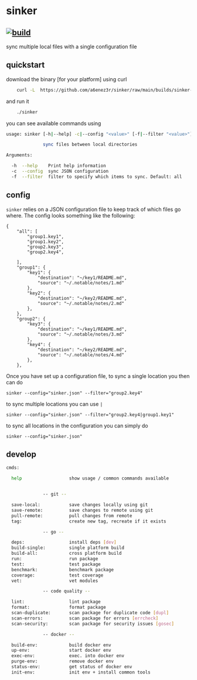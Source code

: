 # sinker
[![build](https://github.com/a6enez3r/sinker/actions/workflows/build.yml/badge.svg)](https://github.com/a6enez3r/sinker/actions/workflows/build.yml)
----
sync multiple local files with a single configuration file

## quickstart

download the binary [for your platform] using curl

```sh
    curl -L  https://github.com/a6enez3r/sinker/raw/main/builds/sinker-darwin-amd64 >> sinker && chmod +x ./sinker
```

and run it

```sh
    ./sinker
```

you can see available commands using

```sh
usage: sinker [-h|--help] -c|--config "<value>" [-f|--filter "<value>"]

              sync files between local directories

Arguments:

  -h  --help    Print help information
  -c  --config  sync JSON configuration
  -f  --filter  filter to specify which items to sync. Default: all
```

## config

`sinker` relies on a JSON configuration file to keep track of which files go where. The config looks something like the following:

```
{
    "all": [
        "group1.key1",
        "group1.key2",
        "group2.key3",
        "group2.key4",

    ],
    "group1": {
        "key1": {
            "destination": "~/key1/README.md",
            "source": "~/.notable/notes/1.md"
        },
        "key2": {
            "destination": "~/key2/README.md",
            "source": "~/.notable/notes/2.md"
        },
    },
    "group2": {
        "key3": {
            "destination": "~/key1/README.md",
            "source": "~/.notable/notes/3.md"
        },
        "key4": {
            "destination": "~/key2/README.md",
            "source": "~/.notable/notes/4.md"
        },
    },

```

Once you have set up a configuration file, to sync a single location you then can do

```
sinker --config="sinker.json" --filter="group2.key4"
```

to sync multiple locations you can use `|`

```
sinker --config="sinker.json" --filter="group2.key4|group1.key1"
```

to sync all locations in the configuration you can simply do

```
sinker --config="sinker.json"
```

## develop

```sh
cmds:

  help                  show usage / common commands available


              -- git --

  save-local:           save changes locally using git
  save-remote:          save changes to remote using git
  pull-remote:          pull changes from remote
  tag:                  create new tag, recreate if it exists

              -- go --

  deps:                 install deps [dev]
  build-single:         single platform build
  build-all:            cross platform build
  run:                  run package
  test:                 test package
  benchmark:            benchmark package
  coverage:             test coverage
  vet:                  vet modules

              -- code quality --

  lint:                 lint package
  format:               format package
  scan-duplicate:       scan package for duplicate code [dupl]
  scan-errors:          scan package for errors [errcheck]
  scan-security:        scan package for security issues [gosec]

              -- docker --

  build-env:            build docker env
  up-env:               start docker env
  exec-env:             exec. into docker env
  purge-env:            remove docker env
  status-env:           get status of docker env
  init-env:             init env + install common tools
```
